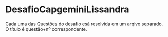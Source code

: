 # DesafioCapgeminiLissandra

Cada uma das Questões do desafio esá resolvida em um arqivo separado. 
O título é questão+nº correspondente.
